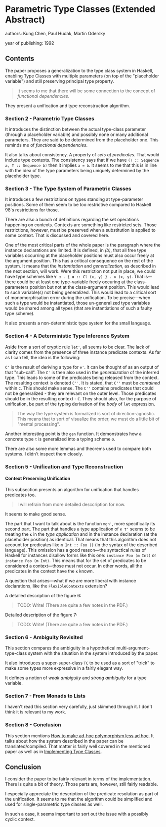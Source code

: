 # Parametric Type Classes (Extended Abstract)

authors: Kung Chen, Paul Hudak, Martin Odersky

year of publishing: 1992


## Contents
The paper proposes a generalization to the type class system in Haskell, enabling Type Classes with multiple parameters (on top of the "placeholder variable") and still preserving principal type property.

> It seems to me that there will be some connection to the concept of *functional dependencies*.

They present a unification and type reconstruction algorithm.


### Section 2 - Parametric Type Classes
It introduces the distinction between the actual type-class parameter (through a placeholder variable) and possibly none or many additional parameters. They are said to be determined from the placeholder one.
This reminds me of *functional dependencies*.

It also talks about consistency. A property of *sets of predicates*. That would include type contexts.
The consistency says that if we have `(T :: Sequence a, T :: Sequence b)` then it implies `a = b`.
It seems to me that this is in line with the idea of the type parameters being uniquely determined by the placeholder type.


### Section 3 - The Type System of Parametric Classes
It introduces a few restrictions on types standing at type-parameter positions.
Some of them seem to be too restrictive compared to Haskell 98's restrictions for those.

There are also a bunch of definitions regarding the set operations happening on contexts.
Contexts are something like restricted sets. Those restrictions, however, must be preserved when a substitution is applied to some context. That is discussed and covered here.

One of the most critical parts of the whole paper is the paragraph where the instance declarations are limited.
It is defined, in *(b)*, that all free type variables occurring at the placeholder positions must also occur freely at the argument position.
This has a critical consequence on the rest of the system. It means that the *instantiation* and *generalization*, as described in the next section, will work. Were this restriction not put in place, we could have type schemes like `∀ α . { α :: Cl (x, y) } . κ (x, y)`. That is—there could be at least one type-variable freely occuring at the class-parameters position but not at the class-argument position. This would lead to such variable(s) not being generalized. This would lead to a critical sort of monomorphisation error during the unification.
To be precise—when such a type would be instantiated, those un-generalized type variables would be shared among all types (that are instantiations of such a faulty type scheme).

It also presents a non-deterministic type system for the small language.


### Section 4 - A Deterministic Type Inference System
Aside from a sort of cryptic rule `let'`, all seems to be clear.
The lack of clarity comes from the presence of three instance predicate contexts. As far as I can tell, the idea is the following:

`C'` is the result of deriving a type for `e'`. It can be thought of as an output of that "sub-call".
The `C'` is then also used in the _generalization_ of the inferred type. This leads to some of the predicates being released from the context. The resulting context is denoted `C''`.
It is stated, that `C''` must be *contained* within `C`.
This should make sense.
The `C''` contains predicates that could not be generalized - they are relevant on the outer level.
Those predicates should be in the resulting context - `C`. They should also, for the purpose of unification, be part of the typing derivation of the *body* of `let` expression.

> The way the type system is formalized is sort of direction-agnostic. This means that to sort of visualize the order, we must do a little bit of "mental processing".


Another interesting point is the `gen` function.
It demonstrates how a concrete type `τ` is generalized into a typing scheme `σ`.

There are also some more lemmas and theorems used to compare both systems.
I didn't inspect them closely.


### Section 5 - Unification and Type Reconstruction

#### Context Preserving Unification
This subsection presents an algorithm for unification that handles predicates too.

> I will refrain from more detailed desccription for now.

It seems to make good sense.

The part that I want to talk about is the function `mgn'`, more specifically its second part.
The part that handles a type application of `κ τ'` seems to be treating the `κ` in the *type application* and in the instance declaration (at the placeholder position) as identical. That means that this algorithm does not account for predicates like `m Int :: Foo ()` (in the syntax of the described language).
This omission has a good reason—the syntactical rules of Haskell for instances disallow forms like this one: `instance Foo (m Int)` or `instance Foo (m Int)`.
This means that for the set of predicates to be considered a context—those must not occur. In other words, all the predicates in the context have the `κ` known.

A question that arises—what if we are more liberal with instance declarations, like the `FlexibleContexts` extension?

A detailed description of the figure 6:
> TODO: Write! (There are quite a few notes in the PDF.)

Detailed description of the figure 7:
> TODO: Write! (There are quite a few notes in the PDF.)


### Section 6 - Ambiguity Revisited
This section compares the ambiguity in a hypothetical multi-argument-type-class system with the situation in the system introduced by the paper.

It also introduces a super-super-class `TC` to be used as a sort of "trick" to make some types more expressive in a fairly elegant way.

It defines a notion of *weak ambiguity* and *strong ambiguity* for a type variable.


### Section 7 - From Monads to Lists
I haven't read this section very carefully, just skimmed through it.
I don't think it is relevant to my work.


### Section 8 - Conclusion
This section mentions [How to make ad-hoc polymorphism less ad hoc](./how-to-make-ad-hoc-polymorphism-less-adhoc.md). It talks about how the system described in the paper can be translated/compiled. That matter is fairly well covered in the mentioned paper as well as in [Implementing Type Classes](./implementing-type-classes.md).


## Conclusion
I consider the paper to be fairly relevant in terms of the implementation.
There is quite a bit of theory. Those parts are, however, still fairly readable.

I especially appreciate the description of the predicate resolution as part of the unification. It seems to me that the algorithm could be simplified and used for single-parametric type classes as well.

In such a case, it seems important to sort out the issue with a possibly cyclic context.
